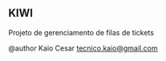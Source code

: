 KIWI 
--------------------------------
Projeto de gerenciamento de filas de tickets

@author Kaio Cesar <tecnico.kaio@gmail.com>
